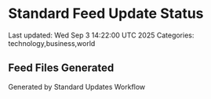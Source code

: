 # Standard Feed Update Status
Last updated: Wed Sep  3 14:22:00 UTC 2025
Categories: technology,business,world

## Feed Files Generated

Generated by Standard Updates Workflow
